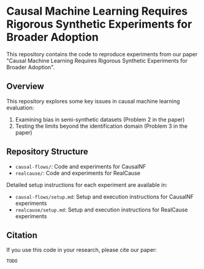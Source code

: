 # Causal Machine Learning Requires Rigorous Synthetic Experiments for Broader Adoption

This repository contains the code to reproduce experiments from our paper "Causal Machine Learning Requires Rigorous Synthetic Experiments for Broader Adoption".

## Overview

This repository explores some key issues in causal machine learning evaluation:

1. Examining bias in semi-synthetic datasets (Problem 2 in the paper)
2. Testing the limits beyond the identification domain (Problem 3 in the paper)

## Repository Structure

- `causal-flows/`: Code and experiments for CausalNF
- `realcause/`: Code and experiments for RealCause

Detailed setup instructions for each experiment are available in:

- `causal-flows/setup.md`: Setup and execution instructions for CausalNF experiments
- `realcause/setup.md`: Setup and execution instructions for RealCause experiments

## Citation

If you use this code in your research, please cite our paper:

```
TODO
```
